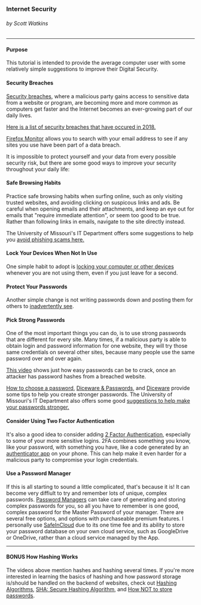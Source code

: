 ### Internet Security
###### by Scott Watkins

---

#### Purpose
This tutorial is intended to provide the average computer user with some relatively simple suggestions to improve their Digital Security.

#### Security Breaches
[Security breaches](https://en.wikipedia.org/wiki/Data_breach), where a malicious party gains access to sensitive data from a website or program, are becoming more and more common as computers get faster and the Internet becomes an ever-growing part of our daily lives.

[Here is a list of security breaches that have occured in 2018.](https://www.identityforce.com/blog/2018-data-breaches) 

[Firefox Monitor](https://monitor.firefox.com/) allows you to search with your email address to see if any sites you use have been part of a data breach.

It is impossible to protect yourself and your data from every possible security risk, but there are some good ways to improve your security throughout your daily life: 

#### Safe Browsing Habits
Practice safe browsing habits when surfing online, such as only visiting trusted websites, and avoiding clicking on suspicous links and ads. Be careful when opening emails and their attachments, and keep an eye out for emails that "require immediate attention", or seem too good to be true. Rather than following links in emails, navigate to the site directly instead. 

The University of Missouri's IT Department offers some suggestions to help you [avoid phishing scams here.](https://www.umsystem.edu/makeitsafe/phishing)

#### Lock Your Devices When Not In Use
One simple habit to adopt is [locking your computer or other devices](http://www.netstandard.com/always-lock-computer/) whenever you are not using them, even if you just leave for a second.

#### Protect Your Passwords
Another simple change is not writing passwords down and posting them for others to [inadvertently see](https://hotforsecurity.bitdefender.com/blog/hawaiis-missile-alert-agency-keeps-its-password-on-a-post-it-note-19461.html).

#### Pick Strong Passwords
One of the most important things you can do, is to use strong passwords that are different for every site. Many times, if a malicious party is able to obtain login and password information for one website, they will try those same credentials on several other sites, because many people use the same password over and over again.

[This video](https://www.youtube.com/watch?v=7U-RbOKanYs) shows just how easy passwords can be to crack, once an attacker has password hashes from a breached website.

[How to choose a password](https://www.youtube.com/watch?v=3NjQ9b3pgIg), [Diceware & Passwords](https://www.youtube.com/watch?v=Pe_3cFuSw1E), and [Diceware](http://world.std.com/~reinhold/diceware.html) provide some tips to help you create stronger passwords. The University of Missouri's IT Department also offers some good [suggestions to help make your passwords stronger.](https://umsystem.edu/makeitsafe/passwords)

#### Consider Using Two Factor Authentication
It's also a good idea to consider adding [2 Factor Authentication](https://www.youtube.com/watch?v=ZXFYT-BG2So), especially to some of your more sensitive logins. 2FA combines something you know, like your password, with something you have, like a code generated by an [authenticator app](https://www.google.com/landing/2step/) on your phone. This can help make it even harder for a malicious party to compromise your login credentials.

#### Use a Password Manager
If this is all starting to sound a little complicated, that's because it is! It can become very diffiult to try and remember lots of unique, complex passwords. [Password Managers](https://www.pcmag.com/article2/0,2817,2475964,00.asp) can take care of generating and storing complex passwords for you, so all you have to remember is one good, complex password for the Master Password of your manager. There are several free options, and options with purchaseable premium features. I personally use [SafeInCloud](https://safe-in-cloud.com/en/) due to its one time fee and its ability to store your password database on your own cloud service, such as GoogleDrive or OneDrive, rather than a cloud service managed by the App.

 ---

#### BONUS How Hashing Works
The videos above mention hashes and hashing several times. If you're more interested in learning the basics of hashing and how password storage is/should be handled on the backend of websites, check out [Hashing Algorithms](https://www.youtube.com/watch?v=b4b8ktEV4Bg), [SHA: Secure Hashing Algorithm](https://www.youtube.com/watch?v=DMtFhACPnTY), and [How NOT to store passwords](https://www.youtube.com/watch?v=8ZtInClXe1Q).